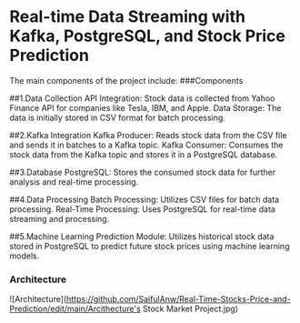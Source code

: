 # Real-time Data Streaming with Kafka, PostgreSQL, and Stock Price Prediction

The main components of the project include:
###Components

##1.Data Collection
API Integration: Stock data is collected from Yahoo Finance API for companies like Tesla, IBM, and Apple.
Data Storage: The data is initially stored in CSV format for batch processing.

##2.Kafka Integration
Kafka Producer: Reads stock data from the CSV file and sends it in batches to a Kafka topic.
Kafka Consumer: Consumes the stock data from the Kafka topic and stores it in a PostgreSQL database.

##3.Database
PostgreSQL: Stores the consumed stock data for further analysis and real-time processing.

##4.Data Processing
Batch Processing: Utilizes CSV files for batch data processing.
Real-Time Processing: Uses PostgreSQL for real-time data streaming and processing.

##5.Machine Learning
Prediction Module: Utilizes historical stock data stored in PostgreSQL to predict future stock prices using machine learning models.

### Architecture

![Architecture](https://github.com/SaifulAnw/Real-Time-Stocks-Price-and-Prediction/edit/main/Arcithecture's Stock Market Project.jpg)
